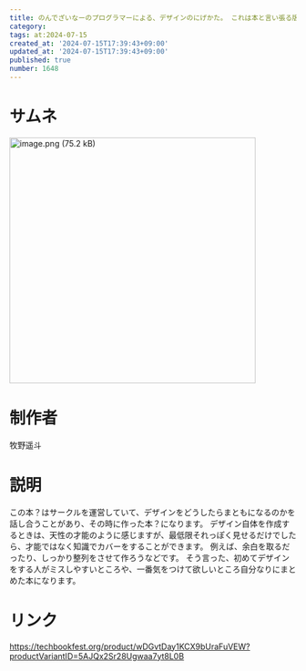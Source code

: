 ```yaml
---
title: のんでざいなーのプログラマーによる、デザインのにげかた。 これは本と言い張る版
category:
tags: at:2024-07-15
created_at: '2024-07-15T17:39:43+09:00'
updated_at: '2024-07-15T17:39:43+09:00'
published: true
number: 1648
---
```


# サムネ
<img width="432" alt="image.png (75.2 kB)" src="/img/1648/cc861551-e73c-4c0a-b1d2-7469da7652ea.webp">


# 制作者
牧野遥斗

# 説明
この本？はサークルを運営していて、デザインをどうしたらまともになるのかを話し合うことがあり、その時に作った本？になります。
デザイン自体を作成するときは、天性の才能のように感じますが、最低限それっぽく見せるだけでしたら、才能ではなく知識でカバーをすることができます。
例えば、余白を取るだったり、しっかり整列をさせて作ろうなどです。
そう言った、初めてデザインをする人がミスしやすいところや、一番気をつけて欲しいところ自分なりにまとめた本になります。

# リンク
https://techbookfest.org/product/wDGvtDay1KCX9bUraFuVEW?productVariantID=5AJQx2Sr28Ugwaa7yt8L0B

